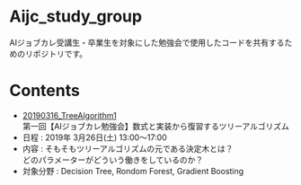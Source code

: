 # Aijc_study_group
AIジョブカレ受講生・卒業生を対象にした勉強会で使用したコードを共有するためのリポジトリです。    

# Contents  
- [20190316_TreeAlgorithm1](https://github.com/wmichi/Aijc_study_group/tree/master/20190316_TreeAlgorithm1)  
第一回【AIジョブカレ勉強会】数式と実装から復習するツリーアルゴリズム  
 - 日程 : 2019年 3月26日(土) 13:00～17:00
 - 内容 : そもそもツリーアルゴリズムの元である決定木とは？  
 どのパラメーターがどういう働きをしているのか？
 - 対象分野 : Decision Tree, Rondom Forest, Gradient Boosting
 
